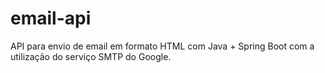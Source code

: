 # email-api
API para envio de email em formato HTML com Java + Spring Boot com a utilização do serviço SMTP do Google.
